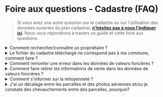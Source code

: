 # Foire aux questions - Cadastre (FAQ)

> Si vous avez une autre question sur le cadastre ou sur l'utilisation des données ouvertes du plan cadastral, [**n'hésitez pas à nous l'indiquer ici**](https://tally.so/r/wgdoJl). Nous vous répondrons à travers ce guide et cette foire aux questions.

<details>

<summary>Comment rechercher/connaître un propriétaire ?</summary>

Nous ne disposons pas d'informations sur les propriétaires actuels ou anciens. De ce fait, nous ne pouvons pas les communiquer. Il vous est possible de demander ces informations.
1. Si vous êtes une collectivité, vous pouvez [vous adresser au Service de Publicité Foncière (SPF) dont dépend votre collectivité](http://www2.impots.gouv.fr/contacts/spf/index.htm).
2. Si vous êtes un particulier :
   - Si vous souhaitez connaître le propriétaire d'un bien, vous pouvez obtenir cette information en demandant un extrait de propriété (payant). Les démarches sont indiquées [ici](https://www.service-public.fr/particuliers/vosdroits/F17759).
   - Si vous êtes propriétaire et que vous cherchez certaines informations relatives à votre bien, que vous devez demander des modifications ou chercher des informations sur la mitoyenneté sur le plan ou un droit de passage, il est recommandé de [vous adresser aux impôts en passant par votre espace sécurisé](https://impots.gouv.fr). 

</details>

<details>

<summary>Le fichier du cadastre téléchargé ne correspond pas à ma commune, comment faire ?</summary>

Vous avez peut-être confondu code INSEE et code postal, dans le cadre de votre recherche. Le code INSEE est unique, alors que le code postal correspond à une ou plusieurs communes. Pour retrouver plus facilement ce code INSEE, passez plutôt par "l'aide au téléchargement"  pour [les données PCI (*Edigeo* ou *DXF*)](https://cadastre.data.gouv.fr/datasets/plan-cadastral-informatise) ou [celle des données Cadastre Etalab (*GeoJSON*/*SHP*)](https://cadastre.data.gouv.fr/datasets/cadastre-etalab) selon le format de fichier souhaité. 

</details>

<details>

<summary>Comment remonter une erreur dans les données de valeurs foncières ?</summary>

Nous vous invitons à lire [la partie Questions fréquentes à ce propos](https://app.dvf.etalab.gouv.fr/faq.html). Si l'information vous paraît toujours erronnée, veuillez contacter le bureau GF-3B de la DGFiP à l'adresse suivante : <a href="mailto:bureau.gf3b-dvf@dgfip.finances.gouv.fr">bureau.gf3b-dvf@dgfip.finances.gouv.fr</a>.

</details>

<details>

<summary>Comment faire retirer les informations de vente dans les données de valeurs foncières ?</summary>

Nous vous invitons à lire la partie [Cadre réglementaire de la publication de ces informations](https://app.dvf.etalab.gouv.fr/faq.html).

</details>

<details>

<summary>Comment s'informer sur la mitoyenneté ?</summary>

Nous vous invitons à consulter [cette page](https://www.service-public.fr/particuliers/vosdroits/F2415). Vous pouvez également consulter le plan avec figuré sur [cadastre.gouv.fr](https://www.cadastre.gouv.fr/). La [page de légende du cadastre](https://www.cadastre.gouv.fr/scpc/pdf/legendes/FR_fr/Legende%20du%20plan%20sur%20internet.pdf#page=3) vous permet de comprendre les figurés liés à la mitoyenneté. Il vous est possible d'avoir plus d'informations si vous êtes propriétaire en vous rapprochant des services concernés en passant par votre espace sécurisé sur [impots.gouv.fr](https://impots.gouv.fr).


</details>

<details>

<summary>J'ai un décalage entre les parcelles et des photos aériennes et/ou je constate des chevauchements entre des parcelles,  pourquoi?</summary>

Merci de vous référer à [cette partie relative à la réutilisation des données](../../reutiliser-des-donnees/autour-du-cadastre/manipuler-les-donnees-du-cadastre.md#decalage-parcelles).


</details>
